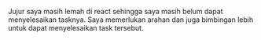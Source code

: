 Jujur saya masih lemah di react sehingga saya masih belum dapat menyelesaikan tasknya. Saya memerlukan arahan dan juga bimbingan lebih untuk dapat menyelesaikan task tersebut. 
